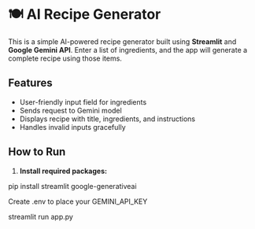 # 🍽️ AI Recipe Generator

This is a simple AI-powered recipe generator built using **Streamlit** and **Google Gemini API**. Enter a list of ingredients, and the app will generate a complete recipe using those items.


##  Features

- User-friendly input field for ingredients
- Sends request to Gemini model
- Displays recipe with title, ingredients, and instructions
- Handles invalid inputs gracefully


##  How to Run

1. **Install required packages:**

pip install streamlit google-generativeai

Create .env to place your GEMINI_API_KEY

streamlit run app.py
